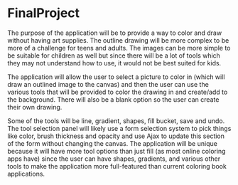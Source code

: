 # FinalProject

The purpose of the application will be to provide a way to color and draw without having art supplies. The outline drawing will be more complex to be more of a challenge for teens and adults. The images can be more simple to be suitable for children as well but since there will be a lot of tools which they may not understand how to use, it would not be best suited for kids.

The application will allow the user to select a picture to color in (which will draw an outlined image to the canvas) and then the user can use the various tools that will be provided to color the drawing in and create/add to the background. There will also be a blank option so the user can create their own drawing.

Some of the tools will be line, gradient, shapes, fill bucket, save and undo. The tool selection panel will likely use a form selection system to pick things like color, brush thickness and opacity and use Ajax to update this section of the form without changing the canvas. The application will be unique because it will have more tool options than just fill (as most online coloring apps have) since the user can have shapes, gradients, and various other tools to make the application more full-featured than current coloring book applications.

